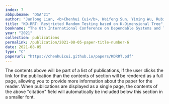 ```yaml
---
index: 7
abbpubname: "DSA'21"
author: "Junlong Lian, <b>Chenhui Cui</b>, Weifeng Sun, Yiming Wu, Rubing Huang"
title: "KD-RRT: Restricted Random Testing based on K-Dimensional Tree"
bookname: "The 8th International Conference on Dependable Systems and Their Applications (DSA, EI)"
year: "2021"
collection: publications
permalink: /publication/2021-08-05-paper-title-number-6
date: 2021-08-05
type: "C"
paperurl: "https://chenhuicui.github.io/papers/KDRRT.pdf"
---
```


The contents above will be part of a list of publications, if the user clicks the link for the publication than the contents of section will be rendered as a full page, allowing you to provide more information about the paper for the reader. When publications are displayed as a single page, the contents of the above "citation" field will automatically be included below this section in a smaller font.
